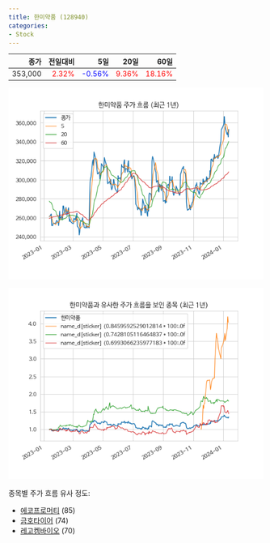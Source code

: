 ```yaml
---
title: 한미약품 (128940)
categories:
- Stock
---
```


|종가|전일대비|5일|20일|60일|
|---:|-------:|--:|---:|---:|
|353,000|<span style="color: red">2.32%</span>|<span style="color: blue">-0.56%</span>|<span style="color: red">9.36%</span>|<span style="color: red">18.16%</span>|


<!-- more -->

![128940](/assets/images/stock/128940.png)

![128940](/assets/images/stock/128940_sim.png)

종목별 주가 흐름 유사 정도:
- [에코프로머티](/stock/450080/) (85)
- [금호타이어](/stock/073240/) (74)
- [레고켐바이오](/stock/141080/) (70)